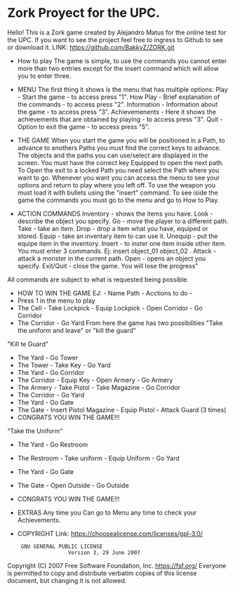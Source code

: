 # Zork Proyect for the UPC.
Hello! This is a Zork game created by Alejandro Matus for the online test for the UPC.
If you want to see the project feel free to ingress to Github to see or download it.
LINK: https://github.com/BakkyZ/ZORK.git

 - How to play
The game is simple, to use the commands you cannot enter more than two entries except for the insert command which will allow you to enter three.

- MENU
The first thing it shows is the menu that has multiple options:
Play - Start the game - to access press "1".
How Play - Brief explanation of the commands - to access press "2".
Information - Information about the game - to access press "3".
Achievemenents - Here it shows the achievements that are obtained by playing - to access press "3".
Quit - Option to exit the game - to access press "5".

- THE GAME
When you start the game you will be positioned in a Path, to advance to anothers Paths you must find the correct keys to advance.
The objects and the paths you can use/select are displayed in the screen.
You must have the correct key Equipped to open the next path.
To Open the exit to a locked Path you need select the Path where you want to go.
Whenever you want you can access the menu to see your options and return to play where you left off.
To use the weapon you must load it with bullets using the "insert" command.
To see iside the game the commands you must go to the menu and go to How to Play.

- ACTION COMMANDS
Inventory - shows the items you have.
Look      - describe the object you specify.
Go        - move the player to a different path.
Take      - take an item.
Drop      - drop a item what you have, equiped or stored.
Equip     - take an inventary item to can use it.
Unequip   - put the equipe item in the inventory.
Insert    - to inster one item inside other item. You must enter 3 commands. Ej: insert object_01 object_02 .
Attack    - attack a monster in the current path. 
Open      - opens an object you specify. 
Exit/Quit - close the game. You will lose the progress"

All commands are subject to what is requested being possible.

 - HOW TO WIN THE GAME
EJ: - Name Path - Acctions to do -
- Press 1 in the menu to play
- The Cell - Take Lockpick - Equip Lockpick - Open Corridor - Go Corridor
- The Corridor - Go Yard
From here the game has two possibilities "Take the uniform and leave" or "kill the guard"

"Kill te Guard"
- The Yard - Go Tower
- The Tower - Take Key - Go Yard
- The Yard - Go Corridor
- The Corridor - Equip Key - Open Armery - Go Armery
- The Armery - Take Pistol - Take Magazine - Go Corridor
- The Corridor - Go Yard
- The Yard - Go Gate
- The Gate - Insert Pistol Magazine - Equip Pistol - Attack Guard (3 times)
- CONGRATS YOU WIN THE GAME!!!

"Take the Uniform"
 - The Yard - Go Restroom
- The Restroom - Take uniform - Equip Uniform - Go Yard
- The Yard - Go Gate
- The Gate - Open Outside - Go Outside
- CONGRATS YOU WIN THE GAME!!!

 - EXTRAS
Any time you Can go to Menu any time to check your Achievements.

 - COPYRIGHT
Link: https://choosealicense.com/licenses/gpl-3.0/

        GNU GENERAL PUBLIC LICENSE
                       Version 3, 29 June 2007

 Copyright (C) 2007 Free Software Foundation, Inc. <https://fsf.org/>
 Everyone is permitted to copy and distribute verbatim copies
 of this license document, but changing it is not allowed.